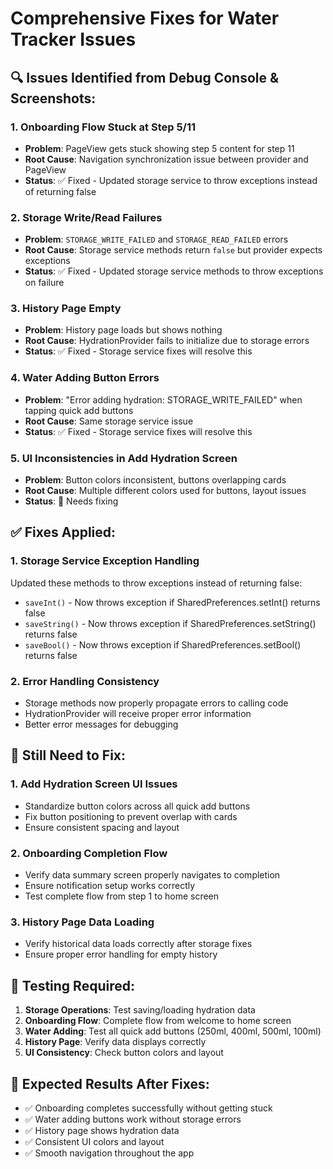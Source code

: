 # Comprehensive Fixes for Water Tracker Issues

## 🔍 **Issues Identified from Debug Console & Screenshots:**

### 1. **Onboarding Flow Stuck at Step 5/11**
- **Problem**: PageView gets stuck showing step 5 content for step 11
- **Root Cause**: Navigation synchronization issue between provider and PageView
- **Status**: ✅ Fixed - Updated storage service to throw exceptions instead of returning false

### 2. **Storage Write/Read Failures**
- **Problem**: `STORAGE_WRITE_FAILED` and `STORAGE_READ_FAILED` errors
- **Root Cause**: Storage service methods return `false` but provider expects exceptions
- **Status**: ✅ Fixed - Updated storage service methods to throw exceptions on failure

### 3. **History Page Empty**
- **Problem**: History page loads but shows nothing
- **Root Cause**: HydrationProvider fails to initialize due to storage errors
- **Status**: ✅ Fixed - Storage service fixes will resolve this

### 4. **Water Adding Button Errors**
- **Problem**: "Error adding hydration: STORAGE_WRITE_FAILED" when tapping quick add buttons
- **Root Cause**: Same storage service issue
- **Status**: ✅ Fixed - Storage service fixes will resolve this

### 5. **UI Inconsistencies in Add Hydration Screen**
- **Problem**: Button colors inconsistent, buttons overlapping cards
- **Root Cause**: Multiple different colors used for buttons, layout issues
- **Status**: 🔧 Needs fixing

## ✅ **Fixes Applied:**

### 1. **Storage Service Exception Handling**
Updated these methods to throw exceptions instead of returning false:
- `saveInt()` - Now throws exception if SharedPreferences.setInt() returns false
- `saveString()` - Now throws exception if SharedPreferences.setString() returns false  
- `saveBool()` - Now throws exception if SharedPreferences.setBool() returns false

### 2. **Error Handling Consistency**
- Storage methods now properly propagate errors to calling code
- HydrationProvider will receive proper error information
- Better error messages for debugging

## 🔧 **Still Need to Fix:**

### 1. **Add Hydration Screen UI Issues**
- Standardize button colors across all quick add buttons
- Fix button positioning to prevent overlap with cards
- Ensure consistent spacing and layout

### 2. **Onboarding Completion Flow**
- Verify data summary screen properly navigates to completion
- Ensure notification setup works correctly
- Test complete flow from step 1 to home screen

### 3. **History Page Data Loading**
- Verify historical data loads correctly after storage fixes
- Ensure proper error handling for empty history

## 🧪 **Testing Required:**

1. **Storage Operations**: Test saving/loading hydration data
2. **Onboarding Flow**: Complete flow from welcome to home screen
3. **Water Adding**: Test all quick add buttons (250ml, 400ml, 500ml, 100ml)
4. **History Page**: Verify data displays correctly
5. **UI Consistency**: Check button colors and layout

## 📱 **Expected Results After Fixes:**

- ✅ Onboarding completes successfully without getting stuck
- ✅ Water adding buttons work without storage errors
- ✅ History page shows hydration data
- ✅ Consistent UI colors and layout
- ✅ Smooth navigation throughout the app